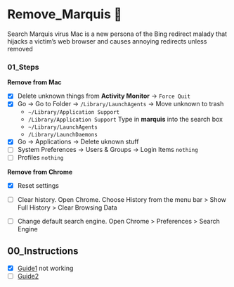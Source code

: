 # Remove_Marquis 🐛
Search Marquis virus Mac is a new persona of the Bing redirect malady that hijacks a victim’s web browser and causes annoying redirects unless removed

### 01_Steps
**Remove from Mac**
- [x] Delete unknown things from **Activity Monitor** -> `Force Quit`
- [x] Go -> Go to Folder -> `/Library/LaunchAgents` -> Move unknown to trash
  - `~/Library/Application Support`
  - `/Library/Application Support` Type in **marquis** into the search box
  - `~/Library/LaunchAgents`
  - `/Library/LaunchDaemons `
- [x] Go -> Applications -> Delete uknown stuff
- [ ] System Preferences -> Users & Groups -> Login Items `nothing`
- [ ] Profiles `nothing`

**Remove from Chrome**
- [x] Reset settings
- [ ] Clear history. Open Chrome. Choose History from the menu bar > Show Full History > Clear Browsing Data
- [ ] Change default search engine. Open Chrome > Preferences > Search Engine


## 00_Instructions
- [x] [Guide1](https://macsecurity.net/view/289-search-marquis-com) not working
- [ ] [Guide2](https://www.stellarinfo.com/blog/how-to-get-rid-of-search-marquis-on-mac/)
